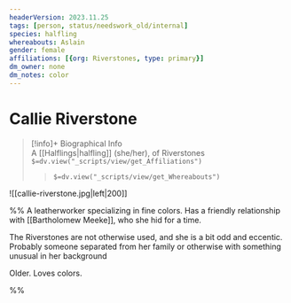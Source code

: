 ```yaml
---
headerVersion: 2023.11.25
tags: [person, status/needswork_old/internal]
species: halfling
whereabouts: Aslain
gender: female
affiliations: [{org: Riverstones, type: primary}]
dm_owner: none
dm_notes: color
---
```

# Callie Riverstone
>[!info]+ Biographical Info  
> A [[Halflings|halfling]] (she/her), of Riverstones  
> `$=dv.view("_scripts/view/get_Affiliations")`  
>> `$=dv.view("_scripts/view/get_Whereabouts")`

![[callie-riverstone.jpg|left|200]]


%%
A leatherworker specializing in fine colors. Has a friendly relationship with [[Bartholomew Meeke]], who she hid for a time. 

The Riverstones are not otherwise used, and she is a bit odd and eccentic. Probably someone separated from her family or otherwise with something unusual in her background

Older. Loves colors. 

%%

